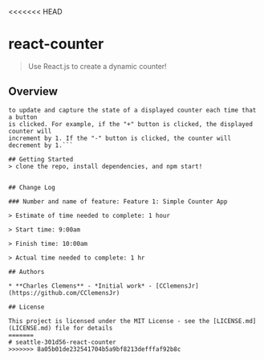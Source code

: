 <<<<<<< HEAD
# react-counter
> Use React.js to create a dynamic counter!

## Overview
```Create a simple counter application that uses this.setState and this.state 
to update and capture the state of a displayed counter each time that a button 
is clicked. For example, if the "+" button is clicked, the displayed counter will 
increment by 1. If the "-" button is clicked, the counter will decrement by 1.```

## Getting Started
> clone the repo, install dependencies, and npm start!


## Change Log

### Number and name of feature: Feature 1: Simple Counter App

> Estimate of time needed to complete: 1 hour

> Start time: 9:00am

> Finish time: 10:00am

> Actual time needed to complete: 1 hr

## Authors

* **Charles Clemens** - *Initial work* - [CClemensJr](https://github.com/CClemensJr)

## License

This project is licensed under the MIT License - see the [LICENSE.md](LICENSE.md) file for details
=======
# seattle-301d56-react-counter
>>>>>>> 8a05b01de232541704b5a9bf8213defffaf92b8c

